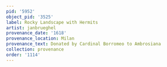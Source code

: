 ```yaml
---
pid: '5952'
object_pid: '3525'
label: Rocky Landscape with Hermits
artist: janbrueghel
provenance_date: '1618'
provenance_location: Milan
provenance_text: Donated by Cardinal Borromeo to Ambrosiana
collection: provenance
order: '1114'
---
```

